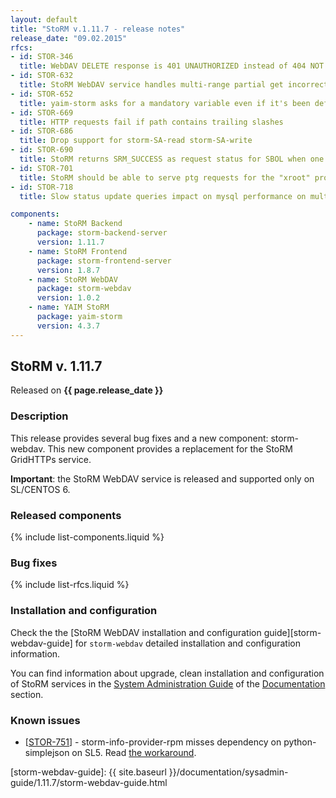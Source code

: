 ```yaml
---
layout: default
title: "StoRM v.1.11.7 - release notes"
release_date: "09.02.2015"
rfcs:
- id: STOR-346
  title: WebDAV DELETE response is 401 UNAUTHORIZED instead of 404 NOT EXISTS for authorized users on nonexistent resources
- id: STOR-632
  title: StoRM WebDAV service handles multi-range partial get incorrectly
- id: STOR-652
  title: yaim-storm asks for a mandatory variable even if it's been defined
- id: STOR-669
  title: HTTP requests fail if path contains trailing slashes
- id: STOR-686
  title: Drop support for storm-SA-read storm-SA-write
- id: STOR-690
  title: StoRM returns SRM_SUCCESS as request status for SBOL when one of the multiple SURL is still SRM_REQUEST_QUEUED or SRM_IN_PROGRESS
- id: STOR-701
  title: StoRM should be able to serve ptg requests for the "xroot" protocol
- id: STOR-718
  title: Slow status update queries impact on mysql performance on multiple srmRm requests

components:
    - name: StoRM Backend
      package: storm-backend-server
      version: 1.11.7
    - name: StoRM Frontend
      package: storm-frontend-server
      version: 1.8.7
    - name: StoRM WebDAV
      package: storm-webdav
      version: 1.0.2
    - name: YAIM StoRM
      package: yaim-storm
      version: 4.3.7
---
```


## StoRM v. 1.11.7

Released on **{{ page.release_date }}**

### Description

This release provides several bug fixes and a new component: storm-webdav. This
new component provides a replacement for the StoRM GridHTTPs service.

**Important**: the StoRM WebDAV service is released and supported only on
SL/CENTOS 6.

### Released components

{% include list-components.liquid %}

### Bug fixes

{% include list-rfcs.liquid %}

### Installation and configuration

Check the the [StoRM WebDAV installation and configuration guide][storm-webdav-guide] 
for `storm-webdav` detailed installation and configuration information.

You can find information about upgrade, clean installation and configuration of
StoRM services in the [System Administration Guide][storm-sysadmin-guide] of
the [Documentation][storm-documentation] section.

### Known issues

- [[STOR-751](https://issues.infn.it/jira/browse/STOR-751)] - storm-info-provider-rpm misses dependency on python-simplejson on SL5. Read [the workaround](https://issues.infn.it/jira/browse/STOR-751?focusedCommentId=58830&page=com.atlassian.jira.plugin.system.issuetabpanels:comment-tabpanel#comment-58830).

[storm-documentation]: {{site.baseurl}}/documentation.html
[storm-sysadmin-guide]: {{site.baseurl}}/documentation/sysadmin-guide/1.11.7
[storm-webdav-guide]: {{ site.baseurl }}/documentation/sysadmin-guide/1.11.7/storm-webdav-guide.html
